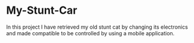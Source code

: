 # My-Stunt-Car
In this project I have retrieved my old stunt cat by changing its electronics and made compatible to be controlled by using a mobile application.
